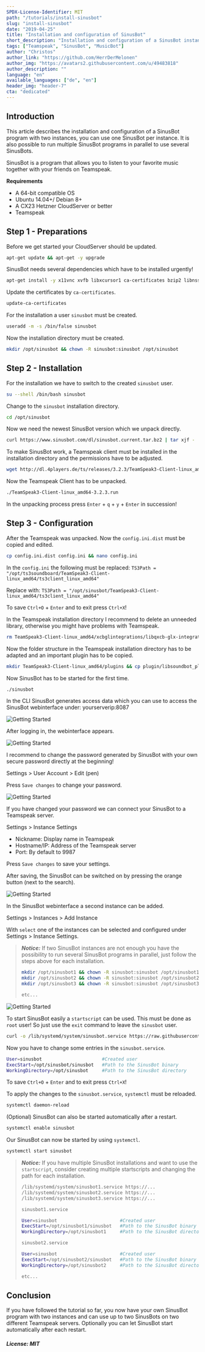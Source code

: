 ```yaml
---
SPDX-License-Identifier: MIT
path: "/tutorials/install-sinusbot"
slug: "install-sinusbot"
date: "2019-04-25"
title: "Installation and configuration of SinusBot"
short_description: "Installation and configuration of a SinusBot instance."
tags: ["Teamspeak", "SinusBot", "MusicBot"]
author: "Christos"
author_link: "https://github.com/HerrDerMelonen"
author_img: "https://avatars2.githubusercontent.com/u/49483818"
author_description: ""
language: "en"
available_languages: ["de", "en"]
header_img: "header-7"
cta: "dedicated"
---
```


## Introduction

This article describes the installation and configuration of a SinusBot program with two instances, you can use one SinusBot per instance. It is also possible to run multiple SinusBot programs in parallel to use several SinusBots.

SinusBot is a program that allows you to listen to your favorite music together with your friends on Teamspeak.

**Requirements**

+ A 64-bit compatible OS
+ Ubuntu 14.04+/ Debian 8+
+ A CX23 Hetzner CloudServer or better
+ Teamspeak

## Step 1 - Preparations

Before we get started your CloudServer should be updated.

```bash
apt-get update && apt-get -y upgrade
```

SinusBot needs several dependencies which have to be installed urgently!

```bash
apt-get install -y x11vnc xvfb libxcursor1 ca-certificates bzip2 libnss3 libegl1-mesa x11-xkb-utils libasound2 libglib2.0-0 libgl1 libnspr4 libfontconfig1 libxi6 libxcursor1 libxcomposite1 libasound2 libxtst6
```

Update the certificates by `ca-certificates`.

```bash
update-ca-certificates
```

For the installation a user `sinusbot` must be created.

```bash
useradd -m -s /bin/false sinusbot
```

Now the installation directory must be created.

```bash
mkdir /opt/sinusbot && chown -R sinusbot:sinusbot /opt/sinusbot
```

## Step 2 - Installation

For the installation we have to switch to the created `sinusbot` user.

```bash
su --shell /bin/bash sinusbot
```

Change to the `sinusbot` installation directory.

```bash
cd /opt/sinusbot
```

Now we need the newest SinusBot version which we unpack directly.

```bash
curl https://www.sinusbot.com/dl/sinusbot.current.tar.bz2 | tar xjf -
```

To make SinusBot work, a Teamspeak client must be installed in the installation directory and the permissions have to be adjusted.

```bash
wget http://dl.4players.de/ts/releases/3.2.3/TeamSpeak3-Client-linux_amd64-3.2.3.run && chmod 0755 TeamSpeak3-Client-linux_amd64-3.2.3.run
```

Now the Teamspeak Client has to be unpacked.

```bash
./TeamSpeak3-Client-linux_amd64-3.2.3.run
```

In the unpacking process press `Enter` + `q` + `y` + `Enter` in succession!

## Step 3 - Configuration

After the Teamspeak was unpacked. Now the `config.ini.dist` must be copied and edited.

```bash
cp config.ini.dist config.ini && nano config.ini
```

In the `config.ini` the following must be replaced:
`TS3Path = "/opt/ts3soundboard/TeamSpeak3-Client-linux_amd64/ts3client_linux_amd64"`

Replace with:
`TS3Path = "/opt/sinusbot/TeamSpeak3-Client-linux_amd64/ts3client_linux_amd64"`

To save `Ctrl+O` + `Enter` and to exit press `Ctrl+X`!

In the Teamspeak installation directory I recommend to delete an unneeded library, otherwise you might have problems with Teamspeak.

```bash
rm TeamSpeak3-Client-linux_amd64/xcbglintegrations/libqxcb-glx-integration.so
```

Now the folder structure in the Teamspeak installation directory has to be adapted and an important plugin has to be copied.

```bash
mkdir TeamSpeak3-Client-linux_amd64/plugins && cp plugin/libsoundbot_plugin.so TeamSpeak3-Client-linux_amd64/plugins/ && chmod 755 sinusbot
```

Now SinusBot has to be started for the first time.

```bash
./sinusbot
```

In the CLI SinusBot generates access data which you can use to access the SinusBot webinterface under: yourserverip:8087

![Getting Started](images/SinusBot-cli.png)

After logging in, the webinterface appears.

![Getting Started](images/SinusBot-webinterface.png)

I recommend to change the password generated by SinusBot with your own secure password directly at the beginning!

Settings > User Account > Edit (pen)

Press `Save changes` to change your password.

![Getting Started](images/SinusBot-settings-pwreset.png)

If you have changed your password we can connect your SinusBot to a Teamspeak server.

Settings > Instance Settings

+ Nickname: Display name in Teamspeak
+ Hostname/IP: Address of the Teamspeak server
+ Port: By default to 9987

Press `Save changes` to save your settings.

After saving, the SinusBot can be switched on by pressing the orange button (next to the search).

![Getting Started](images/SinusBot-settings.png)

In the SinusBot webinterface a second instance can be added.

Settings > Instances > Add Instance

With `select` one of the instances can be selected and configured under Settings > Instance Settings.

>***Notice:*** If two SinusBot instances are not enough you have the possibility to run several SinusBot programs in parallel, just follow the steps above for each installation.
>```bash
>mkdir /opt/sinusbot1 && chown -R sinusbot:sinusbot /opt/sinusbot1
>mkdir /opt/sinusbot2 && chown -R sinusbot:sinusbot /opt/sinusbot2
>mkdir /opt/sinusbot3 && chown -R sinusbot:sinusbot /opt/sinusbot3
>
>etc...
>```

![Getting Started](images/SinusBot-settings-instances.png)

To start SinusBot easily a `startscript` can be used. This must be done as `root` user! So just use the `exit` command to leave the `sinusbot` user.

```bash
curl -o /lib/systemd/system/sinusbot.service https://raw.githubusercontent.com/SinusBot/linux-startscript/master/sinusbot.service && nano /lib/systemd/system/sinusbot.service
```

Now you have to change some entries in the `sinusbot.service`.

```bash
User=sinusbot                      #Created user
ExecStart=/opt/sinusbot/sinusbot   #Path to the SinusBot binary
WorkingDirectory=/opt/sinusbot     #Path to the SinusBot directory
```

To save `Ctrl+O` + `Enter` and to exit press `Ctrl+X`!

To apply the changes to the `sinusbot.service`, `systemctl` must be reloaded.

```bash
systemctl daemon-reload
```

(Optional) SinusBot can also be started automatically after a restart.

```bash
systemctl enable sinusbot
```

Our SinusBot can now be started by using `systemctl`.

```bash
systemctl start sinusbot
```

> ***Notice:*** If you have multiple SinusBot installations and want to use the `startscript`, consider creating multiple startscripts and changing the path for each installation.
>```bash
>/lib/systemd/system/sinusbot1.service https://...
>/lib/systemd/system/sinusbot2.service https://...
>/lib/systemd/system/sinusbot3.service https://...
>```
>```bash
>sinusbot1.service
>
>User=sinusbot                       #Created user
>ExecStart=/opt/sinusbot1/sinusbot   #Path to the SinusBot binary
>WorkingDirectory=/opt/sinusbot1     #Path to the SinusBot directory
>
>```
>```bash
>sinusbot2.service
>
>User=sinusbot                       #Created user
>ExecStart=/opt/sinusbot2/sinusbot   #Path to the SinusBot binary
>WorkingDirectory=/opt/sinusbot2     #Path to the SinusBot directory
>
>etc...
>```
>

## Conclusion

If you have followed the tutorial so far, you now have your own SinusBot program with two instances and can use up to two SinusBots on two different Teamspeak servers. Optionally you can let SinusBot start automatically after each restart.

##### License: MIT

<!---

Contributors's Certificate of Origin

By making a contribution to this project, I certify that:

(a) The contribution was created in whole or in part by me and I have
    the right to submit it under the license indicated in the file; or

(b) The contribution is based upon previous work that, to the best of my
    knowledge, is covered under an appropriate license and I have the
    right under that license to submit that work with modifications,
    whether created in whole or in part by me, under the same license
    (unless I am permitted to submit under a different license), as
    indicated in the file; or

(c) The contribution was provided directly to me by some other person
    who certified (a), (b) or (c) and I have not modified it.

(d) I understand and agree that this project and the contribution are
    public and that a record of the contribution (including all personal
    information I submit with it, including my sign-off) is maintained
    indefinitely and may be redistributed consistent with this project
    or the license(s) involved.

Signed-off-by: c.akoutas@live.de

-->

